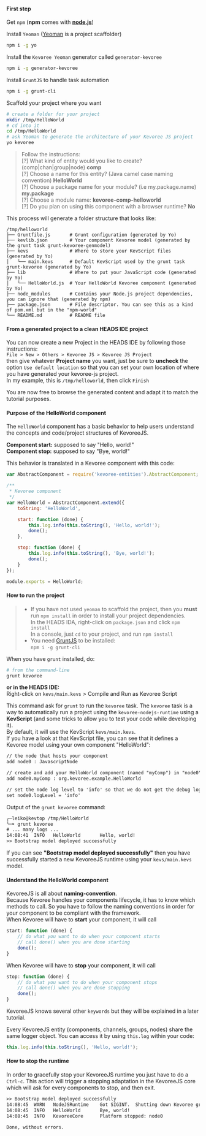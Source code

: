 #### First step
Get `npm` (**npm** comes with **[node.js](http://nodejs.org/download/)**)

Install `Yeoman` ([Yeoman](http://yeoman.io/learning/index.html) is a project scaffolder)
```sh
npm i -g yo
```

Install the `Kevoree Yeoman` generator called `generator-kevoree`
```sh
npm i -g generator-kevoree
```

Install `GruntJS` to handle task automation
```sh
npm i -g grunt-cli
```

Scaffold your project where you want
```sh
# create a folder for your project
mkdir /tmp/HelloWorld
# cd into it
cd /tmp/HelloWorld
# ask Yeoman to generate the architecture of your Kevoree JS project
yo kevoree
```
> Follow the instructions:  
> [?] What kind of entity would you like to create? (comp|chan|group|node) **comp**  
> [?] Choose a name for this entity? (Java camel case naming convention) **HelloWorld**  
> [?] Choose a package name for your module? (i.e my.package.name) **my.package**  
> [?] Choose a module name: **kevoree-comp-helloworld**  
> [?] Do you plan on using this component with a browser runtime? **No**

This process will generate a folder structure that looks like:  
```
/tmp/helloworld
├── Gruntfile.js       # Grunt configuration (generated by Yo)
├── kevlib.json        # Your component Kevoree model (generated by the grunt task grunt-kevoree-genmodel)
├── kevs               # Where to store your KevScript files (generated by Yo)
│   └── main.kevs      # Default KevScript used by the grunt task grunt-kevoree (generated by Yo)
├── lib                # Where to put your JavaScript code (generated by Yo)
│   └── HelloWorld.js  # Your HelloWorld Kevoree component (generated by Yo)
├── node_modules       # Contains your Node.js project dependencies, you can ignore that (generated by npm)
├── package.json       # File descriptor. You can see this as a kind of pom.xml but in the "npm-world"
└── README.md          # README file
```
#### From a generated project to a clean HEADS IDE project

You can now create a new Project in the HEADS IDE by following those instructions:  
`File > New > Others > Kevoree JS > Kevoree JS Project`  
then give whatever **Project name** you want, just be sure to **uncheck** the option `Use default location` so that you can set your own location of where you have generated your kevoree-js project.  
In my example, this is `/tmp/helloworld`, then click `Finish`

You are now free to browse the generated content and adapt it to match the tutorial purposes.


#### Purpose of the HelloWorld component
The `HelloWorld` component has a basic behavior to help users understand the concepts and code/project structures of KevoreeJS.

**Component start:** supposed to say "Hello, world!"  
**Component stop:** supposed to say "Bye, world!"

This behavior is translated in a Kevoree component with this code:  
```js
var AbstractComponent = require('kevoree-entities').AbstractComponent;

/**
 * Kevoree component
 */
var HelloWorld = AbstractComponent.extend({
    toString: 'HelloWorld',

    start: function (done) {
        this.log.info(this.toString(), 'Hello, world!');
        done();
    },

    stop: function (done) {
        this.log.info(this.toString(), 'Bye, world!');
        done();
    }
});

module.exports = HelloWorld;
```

#### How to run the project
> - If you have not used `yeoman` to scaffold the project, then you **must** run `npm install` in order to install your project dependencies.  
>   In the HEADS IDA,  right-click on `package.json` and click `npm install`  
>   In a console, just `cd` to your project, and run `npm install`
> - You need [GruntJS](http://gruntjs.com/getting-started) to be installed:  
>   `npm i -g grunt-cli`

When you have `grunt` installed, do:
```sh
# from the command-line
grunt kevoree
```

**or in the HEADS IDE:**  
Right-click on `kevs/main.kevs` > Compile and Run as Kevoree Script

This command ask for `grunt` to run the `kevoree`  task.
The `kevoree` task is a way to automatically run a project using the `kevoree-nodejs-runtime` using a **KevScript** (and some tricks to allow you to test your code while developing it).  
By default, it will use the KevScript `kevs/main.kevs`.  
If you have a look at that KevScript file, you can see that it defines a Kevoree model using your own component "HelloWorld":
```txt
// the node that hosts your component
add node0 : JavascriptNode

// create and add your HelloWorld component (named "myComp") in "node0"
add node0.myComp : org.kevoree.example.HelloWorld

// set the node log level to 'info' so that we do not get the debug logs
set node0.logLevel = 'info'
```

Output of the `grunt kevoree` command:
```txt
╭─leiko@kevtop /tmp/HelloWorld
╰─➤ grunt kevoree
# ... many logs ...
14:08:41  INFO   HelloWorld       Hello, world!
>> Bootstrap model deployed successfully
```

If you can see **"Bootstrap model deployed successfully"** then you have successfully started a new KevoreeJS runtime using your `kevs/main.kevs` model.


#### Understand the HelloWorld component
KevoreeJS is all about **naming-convention**.  
Because Kevoree handles your components lifecycle, it has to know which methods to call.
So you have to follow the naming conventions in order for your component to be compliant with
the framework.  
When Kevoree will have to **start** your component, it will call
```js
start: function (done) {
    // do what you want to do when your component starts
    // call done() when you are done starting
    done();
}
```
When Kevoree will have to **stop** your component, it will call
```js
stop: function (done) {
    // do what you want to do when your component stops
    // call done() when you are done stopping
    done();
}
```

KevoreeJS knows several other `keywords` but they will be explained in a later tutorial.

Every KevoreeJS entity (components, channels, groups, nodes) share the same logger object.
You can access it by using `this.log` within your code:
```js
this.log.info(this.toString(), 'Hello, world!');
```

#### How to stop the runtime
In order to gracefully stop your KevoreeJS runtime you just have to do a `Ctrl-c`. This action will trigger a stopping adaptation in the KevoreeJS core which will ask for every components to stop, and then exit.

```txt
>> Bootstrap model deployed successfully
14:08:45  WARN   NodeJSRuntime    Got SIGINT.  Shutting down Kevoree gracefully... (^C again to force quit)
14:08:45  INFO   HelloWorld       Bye, world!
14:08:45  INFO   KevoreeCore      Platform stopped: node0

Done, without errors.
```
